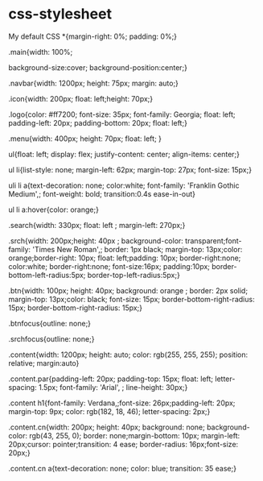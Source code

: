 # css-stylesheet
My default CSS
*{margin-right: 0%;
padding: 0%;}

.main{width: 100%;

background-size:cover;
background-position:center;}

.navbar{width: 1200px;
height: 75px;
margin: auto;}

.icon{width: 200px;
float: left;height: 70px;}

.logo{color: #ff7200;
font-size: 35px;
font-family: Georgia;
  float: left;
padding-left: 20px;
padding-bottom: 20px;
float: left;}

.menu{width: 400px;
height: 70px; 
  float: left;
}

ul{float: left;
display: flex;
justify-content: center;
align-items: center;}

ul li{list-style: none;
margin-left: 62px;
margin-top: 27px;
font-size: 15px;}

uli li a{text-decoration: none;
color:white;
font-family: 'Franklin Gothic Medium',;
font-weight: bold;
transition:0.4s ease-in-out}

ul li a:hover{color: orange;}

.search{width: 330px;
float: left ;
margin-left: 270px;}

.srch{width: 200px;height: 40px ;
background-color: transparent;font-family: 'Times New Roman',;
  border: 1px black;
  margin-top: 13px;color: orange;border-right: 10px;
float: left;padding: 10px;
  border-right:none;
color:white;
border-right:none;
font-size:16px;
padding:10px;
border-bottom-left-radius:5px;
border-top-left-radius:5px;}

.btn{width: 100px;
height: 40px;
background: orange ;
border: 2px solid;
  margin-top: 13px;color: black;
font-size: 15px;
  border-bottom-right-radius: 15px;
border-bottom-right-radius: 15px;}

.btnfocus{outline: none;}

.srchfocus{outline: none;}

.content{width: 1200px;
height: auto;
color: rgb(255, 255, 255);
position: relative;
margin:auto}

.content.par{padding-left: 20px;
padding-top: 15px;
float: left;
letter-spacing: 1.5px;
font-family: 'Arial', ;
line-height: 30px;}

.content h1{font-family: Verdana,;font-size: 26px;padding-left: 20px;
margin-top: 9px; color: rgb(182, 18, 46);
letter-spacing: 2px;}

.content.cn{width: 200px;
height: 40px;
background: none;
background-color: rgb(43, 255, 0);
border: none;margin-bottom: 10px;
margin-left: 20px;cursor: pointer;transition: 4 ease;
border-radius: 16px;font-size: 20px;}

.content.cn a{text-decoration: none;
color: blue;
transition: 35 ease;}
